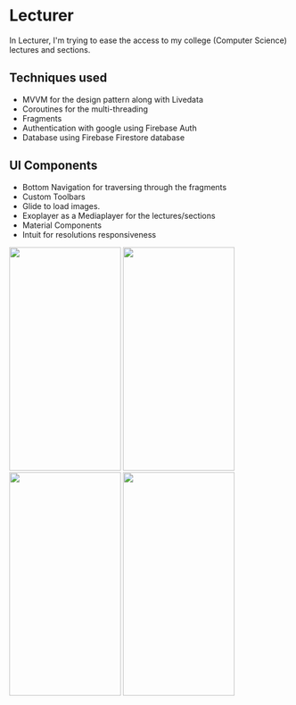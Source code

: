 # Lecturer
In Lecturer, I'm trying to ease the access to my college (Computer Science) lectures and sections.

<h2>Techniques used</h2>
<ul>
 <li>MVVM for the design pattern along with Livedata</li>
 <li>Coroutines for the multi-threading</li>
 <li>Fragments</li>
 <li>Authentication with google using Firebase Auth</li>
 <li>Database using Firebase Firestore database</li>
</ul>
 
 
 <h2>UI Components</h2>
 <ul>
 <li>Bottom Navigation for traversing through the fragments</li>
 <li>Custom Toolbars</li>
 <li>Glide to load images.</li>
 <li>Exoplayer as a Mediaplayer for the lectures/sections</li>
 <li>Material Components</li>
 <li>Intuit for resolutions responsiveness</li>
</ul>
 
 <p float="left">
<img style="display:" src="https://user-images.githubusercontent.com/84887514/148654550-5858f46c-52f6-4f87-b0d1-e7180d409d33.png" width="200" height="400"/>
<img src="https://user-images.githubusercontent.com/84887514/148654698-08c91599-1d17-42e5-8cdd-8a6b2ca8f47d.png" width="200" height="400"/>
 <img src="https://user-images.githubusercontent.com/84887514/148654789-20f555f6-80e3-4117-8f90-3f22d1d0c67c.png" width="200" height="400"/>
 <img src="https://user-images.githubusercontent.com/84887514/148654817-c17670ea-02c5-432b-8d15-727fdb0a80f5.png" width="200" height="400"/>
 </p>


 




 
 
 
